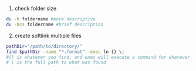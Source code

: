 1. check folder size 

```bash
du -h foldername #more descriptive
du -hcs foldername #brief description
``` 
2. create softlink multiple files

```bash
pathDir="/path/to/directory/"
find $pathDir -name "*.format" -exec ln {} \;
#{} is whatever you find, and exec will execute a command for whatever you found. 
# \ is the full path to what was found 
```

